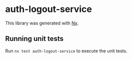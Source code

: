 # auth-logout-service

This library was generated with [Nx](https://nx.dev).

## Running unit tests

Run `nx test auth-logout-service` to execute the unit tests.
